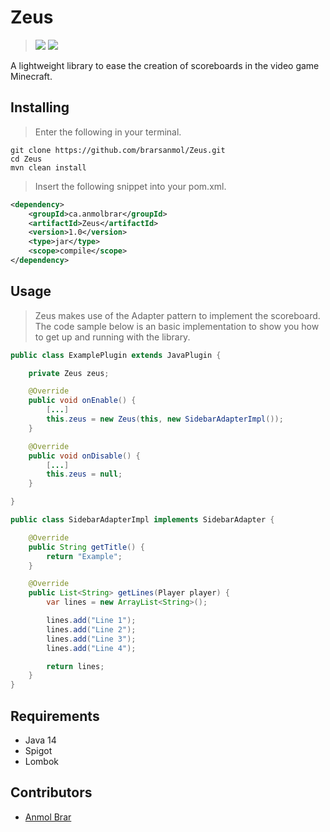 # Zeus
> ![](https://img.shields.io/static/v1?label=Built%20With&message=Java&style=for-the-badge&logo=java&color=orange) ![](https://img.shields.io/static/v1?label=Built%20With&message=Spigot&style=for-the-badge&logo=minecraft&color=orange)

A lightweight library to ease the creation of scoreboards in the video game Minecraft.

## Installing
> Enter the following in your terminal.
```shell
git clone https://github.com/brarsanmol/Zeus.git
cd Zeus
mvn clean install
```
> Insert the following snippet into your pom.xml.
```xml
<dependency>
    <groupId>ca.anmolbrar</groupId>
    <artifactId>Zeus</artifactId>
    <version>1.0</version>
    <type>jar</type>
    <scope>compile</scope>
</dependency>
```

## Usage
> Zeus makes use of the Adapter pattern to implement the scoreboard. The code sample below is an basic implementation to show you how to get up and running with the library.
```java
public class ExamplePlugin extends JavaPlugin {

    private Zeus zeus;

    @Override
    public void onEnable() {
        [...]
        this.zeus = new Zeus(this, new SidebarAdapterImpl());
    }

    @Override
    public void onDisable() {
        [...]
        this.zeus = null;
    }

}
```

```java
public class SidebarAdapterImpl implements SidebarAdapter {

    @Override
    public String getTitle() {
        return "Example";
    }

    @Override
    public List<String> getLines(Player player) {
        var lines = new ArrayList<String>();

        lines.add("Line 1");
        lines.add("Line 2");
        lines.add("Line 3");
        lines.add("Line 4");

        return lines;
    }
}
```

## Requirements
* Java 14
* Spigot
* Lombok

## Contributors
* [Anmol Brar](https://www.github.com/brarsanmol)